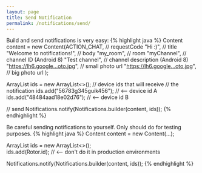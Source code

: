 ```yaml
---
layout: page
title: Send Notification
permalink: /notifications/send/
---
```


Build and send notifications is very easy:
{% highlight java %}
Content content = new Content(ACTION_CHAT,  // requestCode
        "Hi :)",                            // title
        "Welcome to notifications!",        // body
        "my_room",                          // room
        "myChannel",                        // channel ID           (Android 8)
        "Test channel",                     // channel description  (Android 8)
        "https://lh6.google...oto.jpg",     // small photo url
        "https://lh6.google...oto.jpg",     // big photo url
);                              
 
ArrayList<String> ids = new ArrayList<>();  // device ids that will receive
                                            // the notification
ids.add("56783g345guik456"); // <-- device id A
ids.add("48484aad18e02d76"); // <-- device id B

// send
Notifications.notify(Notifications.builder(content, ids));
{% endhighlight %}

Be careful sending notifications to yourself. Only should do for testing purposes.
{% highlight java %}
Content content = new Content(...);                              
 
ArrayList<String> ids = new ArrayList<>();       
ids.add(Rotor.id); // <-- don't do it in production environments

Notifications.notify(Notifications.builder(content, ids));
{% endhighlight %}
